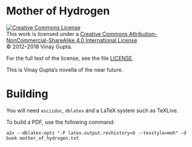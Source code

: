 # Mother of Hydrogen

<a rel="license" href="http://creativecommons.org/licenses/by-nc-sa/4.0/"><img alt="Creative Commons License" style="border-width:0" src="https://i.creativecommons.org/l/by-nc-sa/4.0/80x15.png" /></a><br />This work is licensed under a <a rel="license" href="http://creativecommons.org/licenses/by-nc-sa/4.0/">Creative Commons Attribution-NonCommercial-ShareAlike 4.0 International License</a>  
© 2012–2018 Vinay Gupta.

For the full text of the license, see the file [LICENSE](LICENSE).

This is Vinay Gupta’s novella of the near future.


# Building

You will need `asciidoc`, `dblatex` and a LaTeX system such as TeXLive.

To build a PDF, use the following command:

```
a2x --dblatex-opts "-P latex.output.revhistory=0 --texstyle=moh" -d book mother_of_hydrogen.txt
```
